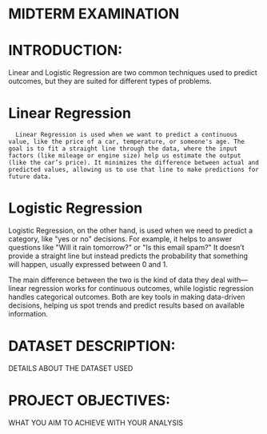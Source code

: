 # MIDTERM EXAMINATION
# INTRODUCTION: 

Linear and Logistic Regression are two common techniques used to predict outcomes, but they are suited for different types of problems.

# Linear Regression
      Linear Regression is used when we want to predict a continuous value, like the price of a car, temperature, or someone's age. The goal is to fit a straight line through the data, where the input factors (like mileage or engine size) help us estimate the output (like the car’s price). It minimizes the difference between actual and predicted values, allowing us to use that line to make predictions for future data.
# Logistic Regression 
Logistic Regression, on the other hand, is used when we need to predict a category, like "yes or no" decisions. For example, it helps to answer questions like "Will it rain tomorrow?" or "Is this email spam?" It doesn’t provide a straight line but instead predicts the probability that something will happen, usually expressed between 0 and 1.

The main difference between the two is the kind of data they deal with—linear regression works for continuous outcomes, while logistic regression handles categorical outcomes. Both are key tools in making data-driven decisions, helping us spot trends and predict results based on available information.

# DATASET DESCRIPTION: 
DETAILS ABOUT THE DATASET USED 

# PROJECT OBJECTIVES: 
WHAT YOU AIM TO ACHIEVE WITH YOUR ANALYSIS

